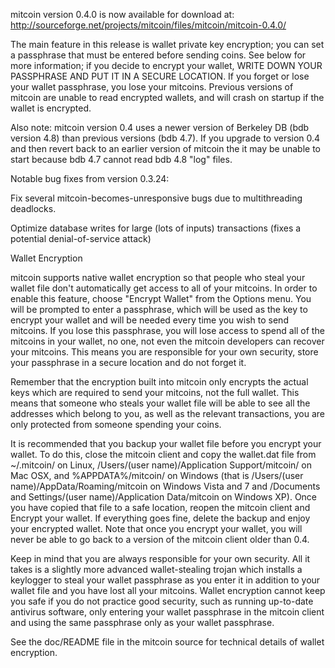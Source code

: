 mitcoin version 0.4.0 is now available for download at:
http://sourceforge.net/projects/mitcoin/files/mitcoin/mitcoin-0.4.0/

The main feature in this release is wallet private key encryption;
you can set a passphrase that must be entered before sending coins.
See below for more information; if you decide to encrypt your wallet,
WRITE DOWN YOUR PASSPHRASE AND PUT IT IN A SECURE LOCATION. If you
forget or lose your wallet passphrase, you lose your mitcoins.
Previous versions of mitcoin are unable to read encrypted wallets,
and will crash on startup if the wallet is encrypted.

Also note: mitcoin version 0.4 uses a newer version of Berkeley DB
(bdb version 4.8) than previous versions (bdb 4.7). If you upgrade
to version 0.4 and then revert back to an earlier version of mitcoin
the it may be unable to start because bdb 4.7 cannot read bdb 4.8
"log" files.


Notable bug fixes from version 0.3.24:

Fix several mitcoin-becomes-unresponsive bugs due to multithreading
deadlocks.

Optimize database writes for large (lots of inputs) transactions
(fixes a potential denial-of-service attack)


Wallet Encryption

mitcoin supports native wallet encryption so that people who steal your
wallet file don't automatically get access to all of your mitcoins.
In order to enable this feature, choose "Encrypt Wallet" from the
Options menu.  You will be prompted to enter a passphrase, which
will be used as the key to encrypt your wallet and will be needed
every time you wish to send mitcoins.  If you lose this passphrase,
you will lose access to spend all of the mitcoins in your wallet,
no one, not even the mitcoin developers can recover your mitcoins.
This means you are responsible for your own security, store your
passphrase in a secure location and do not forget it.

Remember that the encryption built into mitcoin only encrypts the
actual keys which are required to send your mitcoins, not the full
wallet.  This means that someone who steals your wallet file will
be able to see all the addresses which belong to you, as well as the
relevant transactions, you are only protected from someone spending
your coins.

It is recommended that you backup your wallet file before you
encrypt your wallet.  To do this, close the mitcoin client and
copy the wallet.dat file from ~/.mitcoin/ on Linux, /Users/(user
name)/Application Support/mitcoin/ on Mac OSX, and %APPDATA%/mitcoin/
on Windows (that is /Users/(user name)/AppData/Roaming/mitcoin on
Windows Vista and 7 and /Documents and Settings/(user name)/Application
Data/mitcoin on Windows XP).  Once you have copied that file to a
safe location, reopen the mitcoin client and Encrypt your wallet.
If everything goes fine, delete the backup and enjoy your encrypted
wallet.  Note that once you encrypt your wallet, you will never be
able to go back to a version of the mitcoin client older than 0.4.

Keep in mind that you are always responsible for your own security.
All it takes is a slightly more advanced wallet-stealing trojan which
installs a keylogger to steal your wallet passphrase as you enter it
in addition to your wallet file and you have lost all your mitcoins.
Wallet encryption cannot keep you safe if you do not practice
good security, such as running up-to-date antivirus software, only
entering your wallet passphrase in the mitcoin client and using the
same passphrase only as your wallet passphrase.

See the doc/README file in the mitcoin source for technical details
of wallet encryption.
